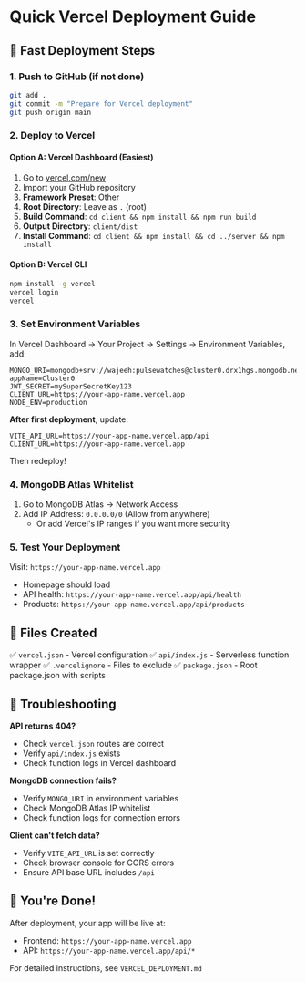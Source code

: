 # Quick Vercel Deployment Guide

## 🚀 Fast Deployment Steps

### 1. Push to GitHub (if not done)

```bash
git add .
git commit -m "Prepare for Vercel deployment"
git push origin main
```

### 2. Deploy to Vercel

#### Option A: Vercel Dashboard (Easiest)
1. Go to [vercel.com/new](https://vercel.com/new)
2. Import your GitHub repository
3. **Framework Preset**: Other
4. **Root Directory**: Leave as `.` (root)
5. **Build Command**: `cd client && npm install && npm run build`
6. **Output Directory**: `client/dist`
7. **Install Command**: `cd client && npm install && cd ../server && npm install`

#### Option B: Vercel CLI
```bash
npm install -g vercel
vercel login
vercel
```

### 3. Set Environment Variables

In Vercel Dashboard → Your Project → Settings → Environment Variables, add:

```
MONGO_URI=mongodb+srv://wajeeh:pulsewatches@cluster0.drx1hgs.mongodb.net/?appName=Cluster0
JWT_SECRET=mySuperSecretKey123
CLIENT_URL=https://your-app-name.vercel.app
NODE_ENV=production
```

**After first deployment**, update:
```
VITE_API_URL=https://your-app-name.vercel.app/api
CLIENT_URL=https://your-app-name.vercel.app
```

Then redeploy!

### 4. MongoDB Atlas Whitelist

1. Go to MongoDB Atlas → Network Access
2. Add IP Address: `0.0.0.0/0` (Allow from anywhere)
   - Or add Vercel's IP ranges if you want more security

### 5. Test Your Deployment

Visit: `https://your-app-name.vercel.app`
- Homepage should load
- API health: `https://your-app-name.vercel.app/api/health`
- Products: `https://your-app-name.vercel.app/api/products`

## 📁 Files Created

✅ `vercel.json` - Vercel configuration
✅ `api/index.js` - Serverless function wrapper
✅ `.vercelignore` - Files to exclude
✅ `package.json` - Root package.json with scripts

## 🔧 Troubleshooting

**API returns 404?**
- Check `vercel.json` routes are correct
- Verify `api/index.js` exists
- Check function logs in Vercel dashboard

**MongoDB connection fails?**
- Verify `MONGO_URI` in environment variables
- Check MongoDB Atlas IP whitelist
- Check function logs for connection errors

**Client can't fetch data?**
- Verify `VITE_API_URL` is set correctly
- Check browser console for CORS errors
- Ensure API base URL includes `/api`

## 🎉 You're Done!

After deployment, your app will be live at:
- Frontend: `https://your-app-name.vercel.app`
- API: `https://your-app-name.vercel.app/api/*`

For detailed instructions, see `VERCEL_DEPLOYMENT.md`

